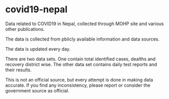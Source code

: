 # covid19-nepal
Data related to COVID19 in Nepal, collected through MOHP site and various other publications.

The data is collected from pblicly available information and data sources. 

The data is updated every day. 

There are two data sets. One contain total identified cases, dealths and recovery district wise. 
The other data set contains daily test reports and their results. 

This is not an official source, but every attempt is done in making data accurate. If you find any inconsistency, please report or consider the government source as official. 
